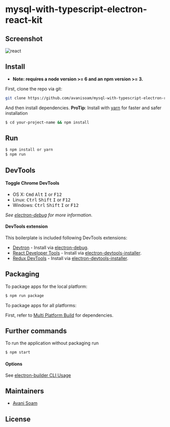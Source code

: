 # mysql-with-typescript-electron-react-kit


## Screenshot
![react](https://user-images.githubusercontent.com/34807075/34326645-331c1fb4-e8d8-11e7-94ac-7157d01ad490.PNG)

## Install

* **Note: requires a node version >= 6 and an npm version >= 3.**

First, clone the repo via git:

```bash
git clone https://github.com/avanisoam/mysql-with-typescript-electron-react your-project-name
```

And then install dependencies.
**ProTip**: Install with [yarn](https://github.com/yarnpkg/yarn) for faster and safer installation

```bash
$ cd your-project-name && npm install
```

## Run

```bash
$ npm install or yarn
$ npm run
```

## DevTools

#### Toggle Chrome DevTools

- OS X: <kbd>Cmd</kbd> <kbd>Alt</kbd> <kbd>I</kbd> or <kbd>F12</kbd>
- Linux: <kbd>Ctrl</kbd> <kbd>Shift</kbd> <kbd>I</kbd> or <kbd>F12</kbd>
- Windows: <kbd>Ctrl</kbd> <kbd>Shift</kbd> <kbd>I</kbd> or <kbd>F12</kbd>

*See [electron-debug](https://github.com/sindresorhus/electron-debug) for more information.*

#### DevTools extension

This boilerplate is included following DevTools extensions:

* [Devtron](https://github.com/electron/devtron) - Install via [electron-debug](https://github.com/sindresorhus/electron-debug).
* [React Developer Tools](https://github.com/facebook/react-devtools) - Install via [electron-devtools-installer](https://github.com/GPMDP/electron-devtools-installer).
* [Redux DevTools](https://github.com/zalmoxisus/redux-devtools-extension) - Install via [electron-devtools-installer](https://github.com/GPMDP/electron-devtools-installer).

## Packaging

To package apps for the local platform:

```bash
$ npm run package
```

To package apps for all platforms:

First, refer to [Multi Platform Build](https://github.com/electron-userland/electron-builder/wiki/Multi-Platform-Build) for dependencies.


## Further commands

To run the application without packaging run

```bash
$ npm start
```

#### Options

See [electron-builder CLI Usage](https://github.com/electron-userland/electron-builder#cli-usage)

## Maintainers

- [Avani Soam](https://github.com/avanisoam)


## License

